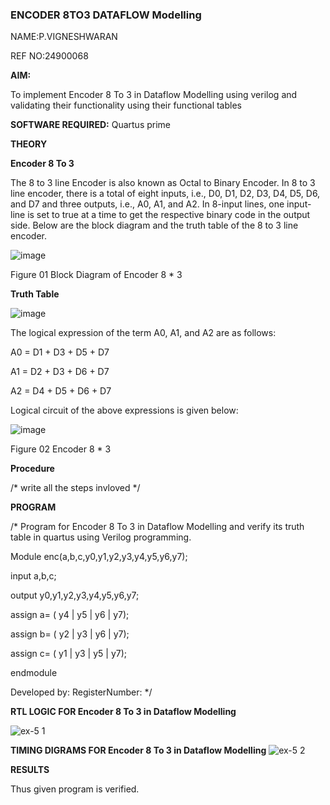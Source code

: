 ### ENCODER 8TO3 DATAFLOW Modelling

NAME:P.VIGNESHWARAN

REF NO:24900068

**AIM:**

To implement  Encoder 8 To 3 in Dataflow Modelling using verilog and validating their functionality using their functional tables

**SOFTWARE REQUIRED:** Quartus prime

**THEORY**

**Encoder 8 To 3**

The 8 to 3 line Encoder is also known as Octal to Binary Encoder. In 8 to 3 line encoder, there is a total of eight inputs, i.e., D0, D1, D2, D3, D4, D5, D6, and D7 and three outputs, i.e., A0, A1, and A2. In 8-input lines, one input-line is set to true at a time to get the respective binary code in the output side. Below are the block diagram and the truth table of the 8 to 3 line encoder.

![image](https://github.com/naavaneetha/ENCODER8TO3DATAFLOW/assets/154305477/0bc242c1-eb9e-4c47-afe5-30428470efc3)

Figure 01  Block Diagram of Encoder 8 * 3

**Truth Table**

![image](https://github.com/naavaneetha/ENCODER8TO3DATAFLOW/assets/154305477/35496b14-ae6e-4cd1-9abd-d6736b576575)

The logical expression of the term A0, A1, and A2 are as follows:

A0 = D1 + D3 + D5 + D7

A1 = D2 + D3 + D6 + D7

A2 = D4 + D5 + D6 + D7

Logical circuit of the above expressions is given below:

![image](https://github.com/naavaneetha/ENCODER8TO3DATAFLOW/assets/154305477/95acaee6-c873-4c75-89eb-ef09fb158053)

Figure 02  Encoder 8 * 3

**Procedure**

/* write all the steps invloved */

**PROGRAM**

/* Program for Encoder 8 To 3 in Dataflow Modelling and verify its truth table in quartus using Verilog programming. 

Module enc(a,b,c,y0,y1,y2,y3,y4,y5,y6,y7);

input a,b,c;

output y0,y1,y2,y3,y4,y5,y6,y7;

assign a= ( y4 | y5 | y6 | y7);

assign b= ( y2 | y3 | y6 | y7);

assign c= ( y1 | y3 | y5 | y7);

endmodule


Developed by: RegisterNumber:
*/

**RTL LOGIC FOR Encoder 8 To 3 in Dataflow Modelling**

![ex-5 1](https://github.com/user-attachments/assets/ff2a92de-a7ff-4164-964f-f5453d271ee4)


**TIMING DIGRAMS FOR Encoder 8 To 3 in Dataflow Modelling**
![ex-5 2](https://github.com/user-attachments/assets/2012137b-e66d-42cf-a41b-15c426679eae)


**RESULTS**

Thus given program is verified.


